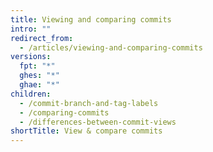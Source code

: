 ```yaml
---
title: Viewing and comparing commits
intro: ""
redirect_from:
  - /articles/viewing-and-comparing-commits
versions:
  fpt: "*"
  ghes: "*"
  ghae: "*"
children:
  - /commit-branch-and-tag-labels
  - /comparing-commits
  - /differences-between-commit-views
shortTitle: View & compare commits
---
```

